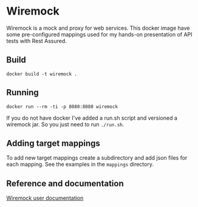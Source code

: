 Wiremock
========

Wiremock is a mock and proxy for web services. This docker image have some pre-configured mappings 
used for my hands-on presentation of API tests with Rest Assured.


## Build
```shell
docker build -t wiremock .
```

## Running

```shell
docker run --rm -ti -p 8080:8080 wiremock
```

If you do not have docker I've added a run.sh script and versioned a wiremock jar. So you just need to run ```./run.sh```. 

## Adding target mappings

To add new target mappings create a subdirectory and add json files for each mapping. See the examples in the ```mappings``` directory.

## Reference and documentation

[Wiremock user documentation](http://wiremock.org/docs/)
